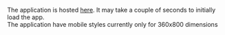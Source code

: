 The application is hosted [here](https://crypto-currencies-dtbl.onrender.com/). It may take a couple of seconds to initially load the app. <br>
The application have mobile styles currently only for 360x800 dimensions
